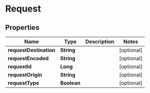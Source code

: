 
# Request

## Properties
Name | Type | Description | Notes
------------ | ------------- | ------------- | -------------
**requestDestination** | **String** |  |  [optional]
**requestEncoded** | **String** |  |  [optional]
**requestId** | **Long** |  |  [optional]
**requestOrigin** | **String** |  |  [optional]
**requestType** | **Boolean** |  |  [optional]




